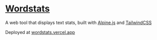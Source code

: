 # [Wordstats](https://wordstats.vercel.app)

A web tool that displays text stats, built with [Alpine.js](https://alpinejs.dev) and [TailwindCSS](https://tailwindcss.com)

Deployed at [wordstats.vercel.app](https://wordstats.vercel.app)
